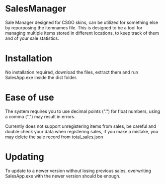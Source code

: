 # SalesManager
Sale Manager designed for CSGO skins, can be utilized for something else by repurposing the itemnames file.
This is designed to be a tool for managing multiple items stored in different locations, to keep track of them and of your sale statistics.

# Installation

No installation required, download the files, extract them and run SalesApp.exe inside the dist folder.

# Ease of use

The system requires you to use decimal points (".") for float numbers, using a comma (",") may result in errors.

Currently does not support unregistering items from sales, be careful and double check your data when registering sales, if you make a mistake, you may delete
the sale record from total_sales.json

# Updating

To update to a newer version without losing previous sales, overwriting SalesApp.exe with the newer version should be enough.
